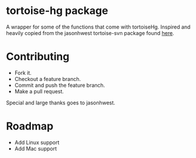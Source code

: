 # tortoise-hg package

A wrapper for some of the functions that come with tortoiseHg. Inspired and heavily copied from the jasonhwest tortoise-svn package found [here](https://github.com/jasonhwest/tortoise-svn).

# Contributing

* Fork it.
* Checkout a feature branch.
* Commit and push the feature branch.
* Make a pull request.

Special and large thanks goes to jasonhwest.

# Roadmap

* Add Linux support
* Add Mac support
